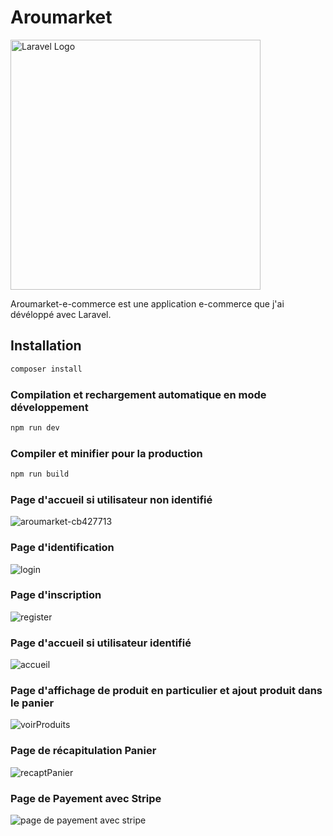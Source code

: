 # Aroumarket

<p><a href="https://laravel.com" target="_blank"><img src="https://raw.githubusercontent.com/laravel/art/master/logo-lockup/5%20SVG/2%20CMYK/1%20Full%20Color/laravel-logolockup-cmyk-red.svg" width="400" alt="Laravel Logo"></a></p>
Aroumarket-e-commerce est une application e-commerce que j'ai dévéloppé avec Laravel.

## Installation
```sh
composer install
```
### Compilation et rechargement automatique en mode développement

```sh
npm run dev
```

### Compiler et minifier pour la production

```sh
npm run build
```

### Page d'accueil si utilisateur non identifié
![aroumarket-cb427713](https://user-images.githubusercontent.com/105268379/214247085-00e3813d-f131-4226-9992-cd7f8421dc9f.jpg)

### Page d'identification
![login](https://user-images.githubusercontent.com/105268379/214267610-9b3fbe41-b386-4185-a0e2-72e57f57a8e4.jpg)

### Page d'inscription
![register](https://user-images.githubusercontent.com/105268379/214267707-bc94345c-a6ef-4a18-b7a9-0af08e6e9d59.jpg)

### Page d'accueil si utilisateur identifié

![accueil](https://user-images.githubusercontent.com/105268379/214267941-d821a196-c96f-4021-9029-8dff9ca19c0c.jpg)

### Page d'affichage de produit en particulier et ajout produit dans le panier
![voirProduits](https://user-images.githubusercontent.com/105268379/214268017-92c5fe21-b559-4095-82b6-f366bc9947c5.jpg)

### Page de récapitulation Panier
![recaptPanier](https://user-images.githubusercontent.com/105268379/214268168-c5c02210-f5f4-4943-b929-1846a5655860.jpg)
### Page de Payement avec Stripe
![page de payement avec stripe](https://user-images.githubusercontent.com/105268379/214268272-fde5d09a-525b-44ed-a9e0-222e376bd486.jpg)

